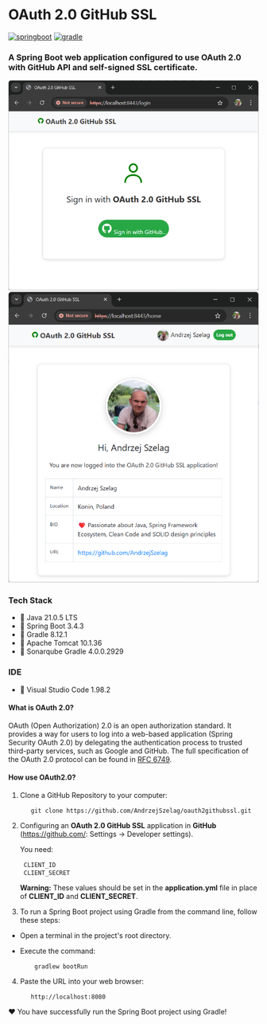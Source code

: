 # OAuth 2.0 GitHub SSL 

[<img alt="springboot" src="https://img.shields.io/badge/Spring Boot-3.4.3-COLOR.svg?logo=LOGO">](<https://spring.io/projects/spring-boot>) 
[<img alt="gradle" src="https://img.shields.io/badge/Gradle-8.12.1-COLOR.svg?logo=LOGO">](https://gradle.org/)

### A Spring Boot web application configured to use OAuth 2.0 with GitHub API and self-signed SSL certificate.

![OAuth2GitHub1.java](OAuth2GitHub1.png "OAuth2Github - Login")
![OAuth2GitHub2.java](OAuth2GitHub2.png "OAuth2GitHub - Home")

### Tech Stack
* 🔶 Java 21.0.5 LTS
* 🔶 Spring Boot 3.4.3
* 🔶 Gradle 8.12.1
* 🔶 Apache Tomcat 10.1.36
* 🔶 Sonarqube Gradle 4.0.0.2929

### IDE
* 🔶 Visual Studio Code 1.98.2


#### What is OAuth 2.0?

OAuth (Open Authorization) 2.0 is an open authorization standard. It provides a way for users to log into a web-based
application (Spring Security OAuth 2.0) by delegating the authentication process to trusted third-party services, such
as Google and GitHub. The full specification of the OAuth 2.0 protocol can be found
in [RFC 6749](https://datatracker.ietf.org/doc/html/rfc6749).

#### How use OAuth2.0?

1. Clone a GitHub Repository to your computer:

          git clone https://github.com/AndrzejSzelag/oauth2githubssl.git

2. Configuring an **OAuth 2.0 GitHub SSL** application in **GitHub** (https://github.com/: Settings -> Developer settings).

   You need:

        CLIENT_ID
        CLIENT_SECRET

      **Warning:**
      These values should be set in the **application.yml** file in place of **CLIENT_ID** and **CLIENT_SECRET**.

4. To run a Spring Boot project using Gradle from the command line, follow these steps:
* Open a terminal in the project's root directory.
* Execute the command:

          gradlew bootRun
          
4. Paste the URL into your web browser:

          http://localhost:8080

❤️ You have successfully run the Spring Boot project using Gradle!
